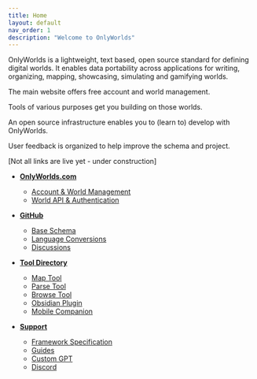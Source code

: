 ```yaml
---
title: Home
layout: default
nav_order: 1
description: "Welcome to OnlyWorlds"
---
```

 

OnlyWorlds is a lightweight, text based, open source standard for defining digital worlds. It enables data portability across applications for writing, organizing, mapping, showcasing, simulating and gamifying worlds.

The main website offers free account and world management. 

Tools of various purposes get you building on those worlds.

An open source infrastructure enables you to (learn to) develop with OnlyWorlds.

User feedback is organized to help improve the schema and project.








[Not all links are live yet - under construction]

- [**OnlyWorlds.com**](https://onlyworlds.com)
  - [Account & World Management](https://onlywords.pythonanywhere.com/worlds/)
  - [World API & Authentication](https://onlyworlds.com/api/docs)

- [**GitHub**](https://github.com/onlyworlds/onlyworlds)
  - [Base Schema](https://github.com/OnlyWorlds/OnlyWorlds/tree/main/schema)
  - [Language Conversions](https://github.com/OnlyWorlds/OnlyWorlds/tree/main/languages)
  - [Discussions](https://github.com/OnlyWorlds/OnlyWorlds/discussions)

- [**Tool Directory**](../docs/tool-directory/)
  - [Map Tool](https://onlyworlds.com/map_tool/)
  - [Parse Tool](https://onlyworlds.com/parse_tool/)
  - [Browse Tool](https://onlyworlds.github.com/browse_tool/)
  - [Obsidian Plugin](https://github.com/OnlyWorlds/obsidian-plugin)
  - [Mobile Companion]()

- [**Support**](../docs/support/)   
  - [Framework Specification](../docs/specification/)
  - [Guides](../docs/guides/)
  - [Custom GPT](https://onlyworlds.com/custom_gpt/)
  - [Discord](https://discord.gg/twCjqvVBwb)


